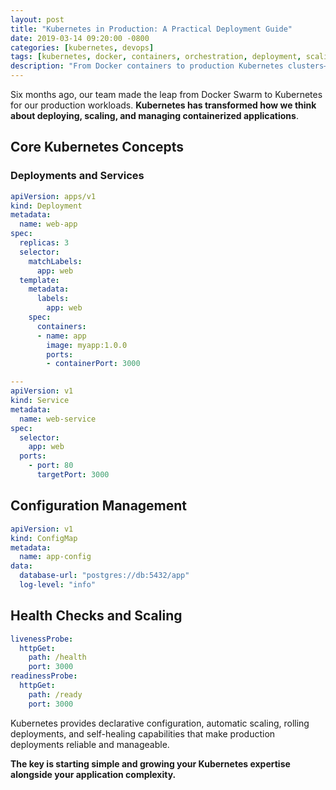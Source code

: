 ```yaml
---
layout: post
title: "Kubernetes in Production: A Practical Deployment Guide"
date: 2019-03-14 09:20:00 -0800
categories: [kubernetes, devops]
tags: [kubernetes, docker, containers, orchestration, deployment, scaling]
description: "From Docker containers to production Kubernetes clusters—a comprehensive guide to deploying and managing applications at scale"
---
```


Six months ago, our team made the leap from Docker Swarm to Kubernetes for our production workloads. **Kubernetes has transformed how we think about deploying, scaling, and managing containerized applications**.

## Core Kubernetes Concepts

### Deployments and Services

```yaml
apiVersion: apps/v1
kind: Deployment
metadata:
  name: web-app
spec:
  replicas: 3
  selector:
    matchLabels:
      app: web
  template:
    metadata:
      labels:
        app: web
    spec:
      containers:
      - name: app
        image: myapp:1.0.0
        ports:
        - containerPort: 3000

---
apiVersion: v1
kind: Service
metadata:
  name: web-service
spec:
  selector:
    app: web
  ports:
    - port: 80
      targetPort: 3000
```

## Configuration Management

```yaml
apiVersion: v1
kind: ConfigMap
metadata:
  name: app-config
data:
  database-url: "postgres://db:5432/app"
  log-level: "info"
```

## Health Checks and Scaling

```yaml
livenessProbe:
  httpGet:
    path: /health
    port: 3000
readinessProbe:
  httpGet:
    path: /ready
    port: 3000
```

Kubernetes provides declarative configuration, automatic scaling, rolling deployments, and self-healing capabilities that make production deployments reliable and manageable.

**The key is starting simple and growing your Kubernetes expertise alongside your application complexity.** 